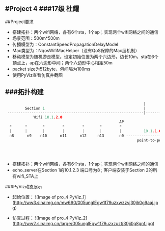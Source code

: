 #Project 4
###17级 杜耀
---
##Project要求
- 搭建拓扑：两个wifi网络，各有6个sta，1个ap；实现两个wifi网络之间的通信
- 场景范围：500m*500m
- 传播模型为：ConstantSpeedPropagationDelayModel
- Mac类型为：NqosWifiMacHelper（没有QoS保障的Mac层机制）
- 移动模型为随机游走模型，设定初始位置为两个六边形，边长10m，sta在6个顶点上，ap在六边形中间；两个六边形中心相距50m
- packet size为512byte，包间隔为100ms
- 使用PyViz查看仿真并截图


###拓扑构建
---
```C++
                                                               |
         Section 1                                             |                     Section 2
 --------------------------------------------------------------|----------------------------------------------------------
             Wifi 10.1.2.0
                                                    AP
  *      *       *        *        *       *        *
  |      |       |        |        |       |        |          10.1.1.0
  n8      n9    n10      n11      n12     n13       n0 ------------------------ n1     n2     n3     n4     n5     n6     n7
                                                            point-to-point      |      |      |      |      |      |      |
                                                                                *      *      *      *      *      *      *
                                                                                AP
                                                                                             Wifi 10.1.3.0
```
- 搭建拓扑：两个wifi网络，各有6个sta，1个ap；实现两个wifi网络之间的通信
- echo_server在Section 1的10.1.2.3 端口号为8 ; 客户端安装于Section 2的所有wifi_STA上

###PyViz动态展示

- 起始位置：
![Image of pro_4 PyViz_1]
(http://ww3.sinaimg.cn/mw690/005unglEgw1f79uzxwzzvj30jh0g9aaj.jpg)

- 仿真过程：
![Image of pro_4 PyViz_2]
(http://ww2.sinaimg.cn/large/005unglEgw1f79uzxzuztj30jj0g8gnf.jpg)
